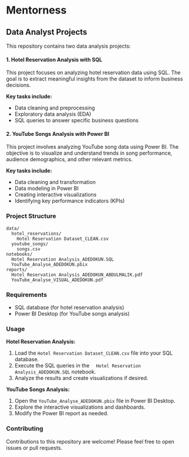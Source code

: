 # Mentorness
## Data Analyst Projects

This repository contains two data analysis projects:

#### 1. Hotel Reservation Analysis with SQL

This project focuses on analyzing hotel reservation data using SQL. The goal is to extract meaningful insights from the dataset to inform business decisions.

**Key tasks include:**

* Data cleaning and preprocessing
* Exploratory data analysis (EDA)
* SQL queries to answer specific business questions

#### 2. YouTube Songs Analysis with Power BI

This project involves analyzing YouTube song data using Power BI. The objective is to visualize and understand trends in song performance, audience demographics, and other relevant metrics.

**Key tasks include:**

* Data cleaning and transformation
* Data modeling in Power BI
* Creating interactive visualizations
* Identifying key performance indicators (KPIs)

### Project Structure

```
data/
  hotel_reservations/
    Hotel Reservation Dataset_CLEAN.csv
  youtube_songs/
    songs.csv
notebooks/
  Hotel Reservation Analysis_ADEDOKUN.SQL
  YouTube_Analyse_ADEDOKUN.pbix
reports/
  Hotel Reservation Analysis_ADEDOKUN_ABDULMALIK.pdf
  YouTube_Analyse_VISUAL_ADEDOKUN.pdf
```

### Requirements

* SQL database (for hotel reservation analysis)
* Power BI Desktop (for YouTube songs analysis)

### Usage

**Hotel Reservation Analysis:**

1. Load the `Hotel Reservation Dataset_CLEAN.csv` file into your SQL database.
2. Execute the SQL queries in the `  Hotel Reservation Analysis_ADEDOKUN.SQL` notebook.
3. Analyze the results and create visualizations if desired.

**YouTube Songs Analysis:**

1. Open the `YouTube_Analyse_ADEDOKUN.pbix` file in Power BI Desktop.
2. Explore the interactive visualizations and dashboards.
3. Modify the Power BI report as needed.

### Contributing

Contributions to this repository are welcome! Please feel free to open issues or pull requests.
